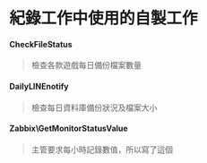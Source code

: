 # 紀錄工作中使用的自製工作


#### CheckFileStatus
> 檢查各款遊戲每日備份檔案數量

#### DailyLINEnotify
> 檢查每日資料庫備份狀況及檔案大小

#### Zabbix\GetMonitorStatusValue
> 主管要求每小時記錄數值，所以寫了這個